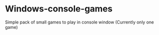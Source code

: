 # Windows-console-games
Simple pack of small games to play in console window 
(Currently only one game)
